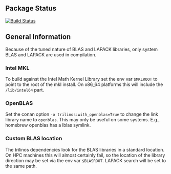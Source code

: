 ## Package Status

[![Build Status](https://travis-ci.com/Chrismarsh/conan-trilinos.svg?branch=master)](https://travis-ci.com/Chrismarsh/conan-trilinos)

## General Information

Because of the tuned nature of BLAS and LAPACK libraries, only system BLAS and LAPACK are used in compilation.

### Intel MKL

To build against the Intel Math Kernel Library set the env var `$MKLROOT` to point to the root of the mkl install. On x86_64 platforms this will include the `/lib/intel64` part. 

### OpenBLAS

Set the conan option `-o trilinos:with_openblas=True` to change the link library name to `openblas`. This may only be useful on some systems. E.g., homebrew openblas has a lblas symlink.

### Custom BLAS location

The trilinos dependencies look for the BLAS libraries in a standard location. On HPC machines this will almost certainly fail, so the location of the library direction may be set via the env var `$BLASROOT`. LAPACK search will be set to the same path.  
